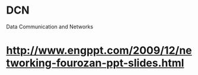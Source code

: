 # DCN
Data Communication and Networks
# http://www.engppt.com/2009/12/networking-fourozan-ppt-slides.html
